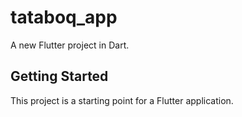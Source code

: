 # tataboq_app

A new Flutter project in Dart.

## Getting Started

This project is a starting point for a Flutter application.

